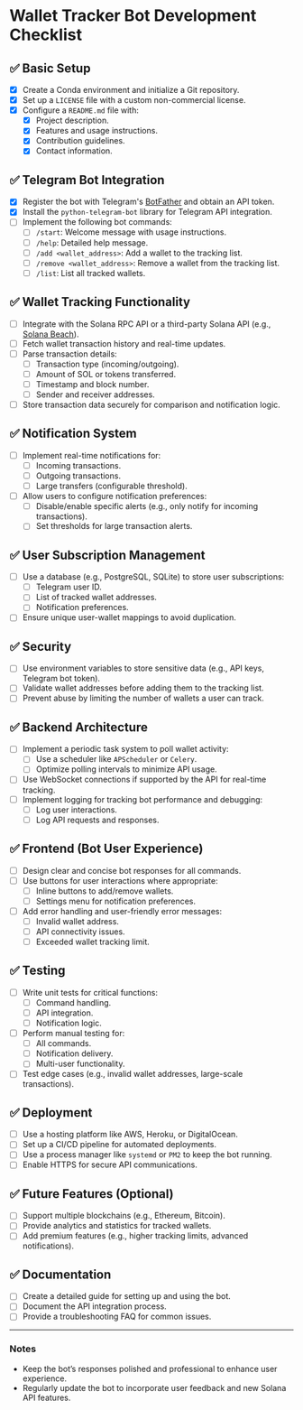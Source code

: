 # Wallet Tracker Bot Development Checklist

## ✅ **Basic Setup**
- [x] Create a Conda environment and initialize a Git repository.
- [x] Set up a `LICENSE` file with a custom non-commercial license.
- [x] Configure a `README.md` file with:
  - [x] Project description.
  - [x] Features and usage instructions.
  - [x] Contribution guidelines.
  - [x] Contact information.

## ✅ **Telegram Bot Integration**
- [x] Register the bot with Telegram's [BotFather](https://core.telegram.org/bots#botfather) and obtain an API token.
- [x] Install the `python-telegram-bot` library for Telegram API integration.
- [ ] Implement the following bot commands:
  - [ ] `/start`: Welcome message with usage instructions.
  - [ ] `/help`: Detailed help message.
  - [ ] `/add <wallet_address>`: Add a wallet to the tracking list.
  - [ ] `/remove <wallet_address>`: Remove a wallet from the tracking list.
  - [ ] `/list`: List all tracked wallets.

## ✅ **Wallet Tracking Functionality**
- [ ] Integrate with the Solana RPC API or a third-party Solana API (e.g., [Solana Beach](https://solanabeach.io/)).
- [ ] Fetch wallet transaction history and real-time updates.
- [ ] Parse transaction details:
  - [ ] Transaction type (incoming/outgoing).
  - [ ] Amount of SOL or tokens transferred.
  - [ ] Timestamp and block number.
  - [ ] Sender and receiver addresses.
- [ ] Store transaction data securely for comparison and notification logic.

## ✅ **Notification System**
- [ ] Implement real-time notifications for:
  - [ ] Incoming transactions.
  - [ ] Outgoing transactions.
  - [ ] Large transfers (configurable threshold).
- [ ] Allow users to configure notification preferences:
  - [ ] Disable/enable specific alerts (e.g., only notify for incoming transactions).
  - [ ] Set thresholds for large transaction alerts.

## ✅ **User Subscription Management**
- [ ] Use a database (e.g., PostgreSQL, SQLite) to store user subscriptions:
  - [ ] Telegram user ID.
  - [ ] List of tracked wallet addresses.
  - [ ] Notification preferences.
- [ ] Ensure unique user-wallet mappings to avoid duplication.

## ✅ **Security**
- [ ] Use environment variables to store sensitive data (e.g., API keys, Telegram bot token).
- [ ] Validate wallet addresses before adding them to the tracking list.
- [ ] Prevent abuse by limiting the number of wallets a user can track.

## ✅ **Backend Architecture**
- [ ] Implement a periodic task system to poll wallet activity:
  - [ ] Use a scheduler like `APScheduler` or `Celery`.
  - [ ] Optimize polling intervals to minimize API usage.
- [ ] Use WebSocket connections if supported by the API for real-time tracking.
- [ ] Implement logging for tracking bot performance and debugging:
  - [ ] Log user interactions.
  - [ ] Log API requests and responses.

## ✅ **Frontend (Bot User Experience)**
- [ ] Design clear and concise bot responses for all commands.
- [ ] Use buttons for user interactions where appropriate:
  - [ ] Inline buttons to add/remove wallets.
  - [ ] Settings menu for notification preferences.
- [ ] Add error handling and user-friendly error messages:
  - [ ] Invalid wallet address.
  - [ ] API connectivity issues.
  - [ ] Exceeded wallet tracking limit.

## ✅ **Testing**
- [ ] Write unit tests for critical functions:
  - [ ] Command handling.
  - [ ] API integration.
  - [ ] Notification logic.
- [ ] Perform manual testing for:
  - [ ] All commands.
  - [ ] Notification delivery.
  - [ ] Multi-user functionality.
- [ ] Test edge cases (e.g., invalid wallet addresses, large-scale transactions).

## ✅ **Deployment**
- [ ] Use a hosting platform like AWS, Heroku, or DigitalOcean.
- [ ] Set up a CI/CD pipeline for automated deployments.
- [ ] Use a process manager like `systemd` or `PM2` to keep the bot running.
- [ ] Enable HTTPS for secure API communications.

## ✅ **Future Features (Optional)**
- [ ] Support multiple blockchains (e.g., Ethereum, Bitcoin).
- [ ] Provide analytics and statistics for tracked wallets.
- [ ] Add premium features (e.g., higher tracking limits, advanced notifications).

## ✅ **Documentation**
- [ ] Create a detailed guide for setting up and using the bot.
- [ ] Document the API integration process.
- [ ] Provide a troubleshooting FAQ for common issues.

---

### **Notes**
- Keep the bot’s responses polished and professional to enhance user experience.
- Regularly update the bot to incorporate user feedback and new Solana API features.
